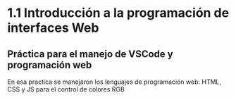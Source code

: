 # 1.1 Introducción a la programación de interfaces Web

## Práctica para el  manejo de VSCode y programación web

En esa practica se manejaron los lenguajes de programación web: HTML, CSS y JS para el control de colores RGB
